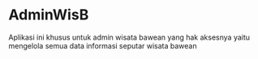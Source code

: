 # AdminWisB
Aplikasi ini khusus untuk admin wisata bawean yang hak aksesnya yaitu mengelola semua data informasi seputar wisata bawean
